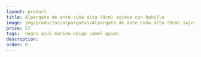 ```yaml
---
layout: product
title: Alpargata de ante cuña alta (9cm) sujeta con hebilla
image: img/productos/alpargatas/Alpargata de ante cuña alta (9cm) sujeta con hebilla=57= negro azul marino beige camel gaimo.webp
price: 57
tags:  negro azul marino beige camel gaimo
description: 
order: 0
---
```

